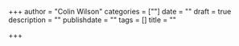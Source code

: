+++
author = "Colin Wilson"
categories = [""]
date = ""
draft = true
description = ""
publishdate = ""
tags = []
title = ""

+++